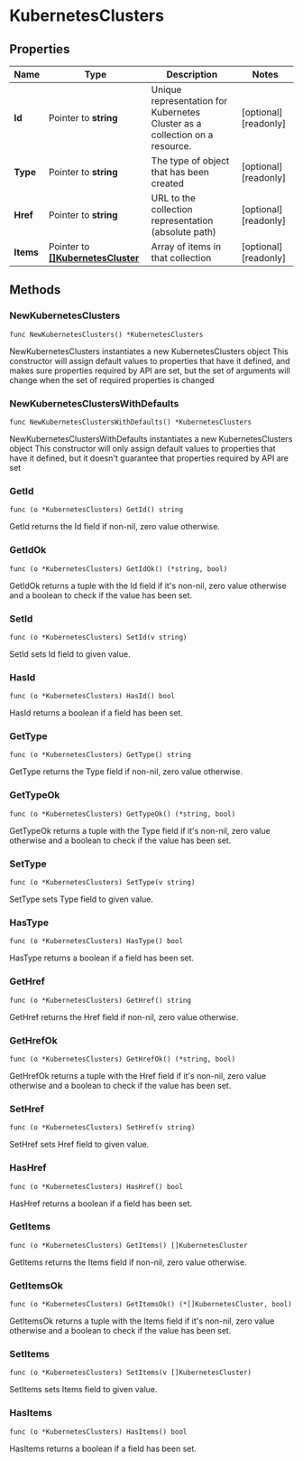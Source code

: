 # KubernetesClusters

## Properties

|Name | Type | Description | Notes|
|------------ | ------------- | ------------- | -------------|
|**Id** | Pointer to **string** | Unique representation for Kubernetes Cluster as a collection on a resource. | [optional] [readonly] |
|**Type** | Pointer to **string** | The type of object that has been created | [optional] [readonly] |
|**Href** | Pointer to **string** | URL to the collection representation (absolute path) | [optional] [readonly] |
|**Items** | Pointer to [**[]KubernetesCluster**](KubernetesCluster.md) | Array of items in that collection | [optional] [readonly] |

## Methods

### NewKubernetesClusters

`func NewKubernetesClusters() *KubernetesClusters`

NewKubernetesClusters instantiates a new KubernetesClusters object
This constructor will assign default values to properties that have it defined,
and makes sure properties required by API are set, but the set of arguments
will change when the set of required properties is changed

### NewKubernetesClustersWithDefaults

`func NewKubernetesClustersWithDefaults() *KubernetesClusters`

NewKubernetesClustersWithDefaults instantiates a new KubernetesClusters object
This constructor will only assign default values to properties that have it defined,
but it doesn't guarantee that properties required by API are set

### GetId

`func (o *KubernetesClusters) GetId() string`

GetId returns the Id field if non-nil, zero value otherwise.

### GetIdOk

`func (o *KubernetesClusters) GetIdOk() (*string, bool)`

GetIdOk returns a tuple with the Id field if it's non-nil, zero value otherwise
and a boolean to check if the value has been set.

### SetId

`func (o *KubernetesClusters) SetId(v string)`

SetId sets Id field to given value.

### HasId

`func (o *KubernetesClusters) HasId() bool`

HasId returns a boolean if a field has been set.

### GetType

`func (o *KubernetesClusters) GetType() string`

GetType returns the Type field if non-nil, zero value otherwise.

### GetTypeOk

`func (o *KubernetesClusters) GetTypeOk() (*string, bool)`

GetTypeOk returns a tuple with the Type field if it's non-nil, zero value otherwise
and a boolean to check if the value has been set.

### SetType

`func (o *KubernetesClusters) SetType(v string)`

SetType sets Type field to given value.

### HasType

`func (o *KubernetesClusters) HasType() bool`

HasType returns a boolean if a field has been set.

### GetHref

`func (o *KubernetesClusters) GetHref() string`

GetHref returns the Href field if non-nil, zero value otherwise.

### GetHrefOk

`func (o *KubernetesClusters) GetHrefOk() (*string, bool)`

GetHrefOk returns a tuple with the Href field if it's non-nil, zero value otherwise
and a boolean to check if the value has been set.

### SetHref

`func (o *KubernetesClusters) SetHref(v string)`

SetHref sets Href field to given value.

### HasHref

`func (o *KubernetesClusters) HasHref() bool`

HasHref returns a boolean if a field has been set.

### GetItems

`func (o *KubernetesClusters) GetItems() []KubernetesCluster`

GetItems returns the Items field if non-nil, zero value otherwise.

### GetItemsOk

`func (o *KubernetesClusters) GetItemsOk() (*[]KubernetesCluster, bool)`

GetItemsOk returns a tuple with the Items field if it's non-nil, zero value otherwise
and a boolean to check if the value has been set.

### SetItems

`func (o *KubernetesClusters) SetItems(v []KubernetesCluster)`

SetItems sets Items field to given value.

### HasItems

`func (o *KubernetesClusters) HasItems() bool`

HasItems returns a boolean if a field has been set.



